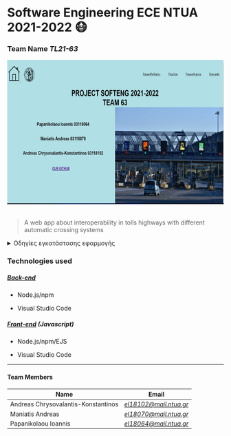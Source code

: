 # Software Engineering ECE NTUA 2021-2022 :mask:
### Team Name  _TL21-63_
<img src="frontend/public/img/aboutlogo.jpg" width="550"  height="335" /><br><br>

> A web app about interoperability in tolls highways with different automatic crossing systems

<details><summary> Οδηγίες εγκατάστασης εφαρμογής </summary>
<p>

1) Κάνoυμε `git clone https://github.com/ntua/TL21-63.git`
2) Εγκαθιστούμε (τοπικά) την [βάση](https://github.com/ntua/TL21-63/blob/master/database) μας
3) `cd backend` -> `npm install ` και έπειτα `nodemon index.js` 
4) `cd frontend` -> `npm install ` και έπειτα `nodemon index.js` 
5) `cd cli` -> `npm install ` ,`npm i -g` και τέλος `npm link`  
6) Επισκεπτόμαστε την ιστοσελίδα [localhost:5000](http://localhost:5000) ή ένα terminal  για εντολές cli.

</p>
</details>

 
### Technologies used

##### [Back-end](https://github.com/ntua/TL21-63/tree/master/backend)
* Node.js/npm
- Visual Studio Code

##### [Front-end](https://github.com/ntua/TL21-63/tree/master/frontend) (_Javascript_) 
* Node.js/npm/EJS
- Visual Studio Code


- - -
#### Team Members


| Name |  Εmail|
| --- | --- |
| Andreas Chrysovalantis-Konstantinos | *el18102@mail.ntua.gr* |
|  Maniatis Andreas  | *el18070@mail.ntua.gr* |
|  Papanikolaou Ioannis | *el18064@mail.ntua.gr* |

